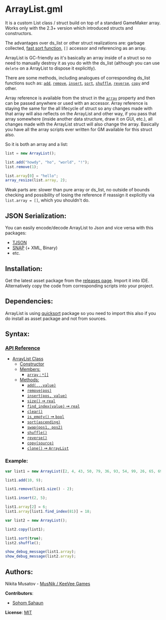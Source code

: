 # ArrayList.gml

It is a custom List class / struct build on top of a standard GameMaker array. Works only with the 2.3+ version which introduced structs and constructors.

The advantages over ds_list or other struct realizations are: garbage collected, [fast sort function](https://github.com/KeeVeeGames/quicksort.gml), `[]` accessor and referencing as an array.

ArrayList is GC-friendly as it's basically an array inside of a struct so no need to manually destroy it as you do with the ds_list (although you can use `delete` on a ArrayList to dispose it explicitly).

There are some methods, including analogues of corresponding ds_list functions such as: [`add`](../../wiki/API-Reference#addvalue), [`remove`](../../wiki/API-Reference#removepos), [`insert`](../../wiki/API-Reference#insertpos-value), [`sort`](../../wiki/API-Reference#sortascending), [`shuffle`](../../wiki/API-Reference#shuffle), [`reverse`](../../wiki/API-Reference#reverse), [`copy`](../../wiki/API-Reference#copysource) and other.

Array reference is available from the struct in the [`array`](/wiki/API-Reference/_edit#array--) property and then can be passed anywhere or used with an accessor. Array reference is staying the same for the all lifecycle of struct so any changes made with that array will also reflects on the ArrayList and other way, if you pass that array somewhere (inside another data structure, draw it on GUI, etc.), all changes made with the ArrayList struct will also change the array. Basically you have all the array scripts ever written for GM available for this struct also.

So it is both an array and a list:

```js
list = new ArrayList();

list.add("howdy", "ho", "world", "!");
list.remove(1);

list.array[0] = "hello";
array_resize(list.array, 2);
```

Weak parts are: slower than pure array or ds_list, no outside of bounds checking and possibility of losing the reference if reassign it explicitly via `list.array = []`, which you shouldn't do.

## JSON Serialization:
You can easily encode/decode ArrayList to Json and vice versa with this packages:
* [TJSON](https://yellowafterlife.itch.io/gamemaker-tjson)
* [SNAP](https://github.com/JujuAdams/SNAP) (+ XML, Binary)
* etc.

## Installation:
Get the latest asset package from the [releases page](../../releases). Import it into IDE.   
Alternatively copy the code from corresponding scripts into your project.

## Dependencies:
ArrayList is using [quicksort](https://github.com/KeeVeeGames/quicksort.gml) package so you need to import this also if you do install as asset package and not from sources.

## Syntax:
### [API Reference](https://github.com/KeeVeeGames/ArrayList.gml/wiki/API-Reference)
- [ArrayList Class](https://github.com/KeeVeeGames/ArrayList.gml/wiki/API-Reference#arraylist-class)
  * [Constructor](https://github.com/KeeVeeGames/ArrayList.gml/wiki/API-Reference#constructor)
  * [Members:](https://github.com/KeeVeeGames/ArrayList.gml/wiki/API-Reference#members)
    + [`array` : `*[]`](https://github.com/KeeVeeGames/ArrayList.gml/wiki/API-Reference#array--)
  * [Methods:](https://github.com/KeeVeeGames/ArrayList.gml/wiki/API-Reference#methods)
    + [`add(...value)`](https://github.com/KeeVeeGames/ArrayList.gml/wiki/API-Reference#addvalue)
    + [`remove(pos)`](https://github.com/KeeVeeGames/ArrayList.gml/wiki/API-Reference#removepos)
    + [`insert(pos, value)`](https://github.com/KeeVeeGames/ArrayList.gml/wiki/API-Reference#insertpos-value)
    + [`size()` ➞ `real`](https://github.com/KeeVeeGames/ArrayList.gml/wiki/API-Reference#size--real)
    + [`find_index(value)` ➞ `real`](https://github.com/KeeVeeGames/ArrayList.gml/wiki/API-Reference#find_indexvalue--real)
    + [`clear()`](https://github.com/KeeVeeGames/ArrayList.gml/wiki/API-Reference#clear)
    + [`is_empty()` ➞ `bool`](https://github.com/KeeVeeGames/ArrayList.gml/wiki/API-Reference#is_empty--bool)
    + [`sort(ascending)`](https://github.com/KeeVeeGames/ArrayList.gml/wiki/API-Reference#sortascending)
    + [`swap(pos1, pos2)`](https://github.com/KeeVeeGames/ArrayList.gml/wiki/API-Reference#swappos1-pos2)
    + [`shuffle()`](https://github.com/KeeVeeGames/ArrayList.gml/wiki/API-Reference#shuffle)
    + [`reverse()`](https://github.com/KeeVeeGames/ArrayList.gml/wiki/API-Reference#reverse)
    + [`copy(source)`](https://github.com/KeeVeeGames/ArrayList.gml/wiki/API-Reference#copysource)
    + [`clone()` ➞ `ArrayList`](https://github.com/KeeVeeGames/ArrayList.gml/wiki/API-Reference#clone--arraylist)
### Example:
```js
var list1 = new ArrayList([2, 4, 43, 50, 79, 36, 93, 54, 99, 26, 65, 69, 81, 63, 72, 3]);

list1.add(10, 9);

list1.remove(list1.size() - 2);

list1.insert(2, 5);

list1.array[2] = 6;
list1.array[list1.find_index(81)] = 18;

var list2 = new ArrayList();

list2.copy(list1);

list1.sort(true);
list2.shuffle();

show_debug_message(list1.array);
show_debug_message(list2.array);
```

## Authors:
Nikita Musatov - [MusNik / KeeVee Games](https://twitter.com/keeveegames)

**Contributors**:
* [Sohom Sahaun](https://twitter.com/sohomsahaun)

**License**: [MIT](https://en.wikipedia.org/wiki/MIT_License)
